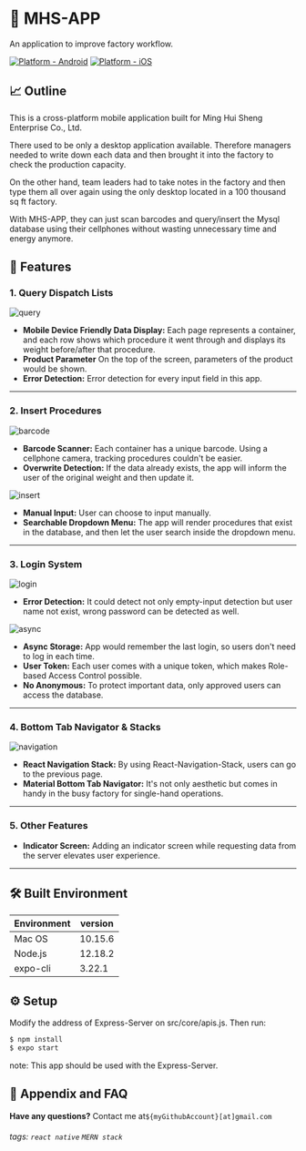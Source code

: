 # 🔩  MHS-APP

An application to improve factory workflow.

[![Platform - Android](https://img.shields.io/badge/platform-Android-3ddc84.svg?style=flat&logo=android)](https://www.android.com)
[![Platform - iOS](https://img.shields.io/badge/platform-iOS-000.svg?style=flat&logo=apple)](https://developer.apple.com/ios)

## 📈  Outline

This is a cross-platform mobile application built for Ming Hui Sheng Enterprise Co., Ltd.

There used to be only a desktop application available. Therefore managers needed to write down each data and then brought it into the factory to check the production capacity.

On the other hand, team leaders had to take notes in the factory and then type them all over again using the only desktop located in a 100 thousand sq ft factory.

With MHS-APP, they can just scan barcodes and query/insert the Mysql database using their cellphones without wasting unnecessary time and energy anymore.

## 📱  Features

### 1. Query Dispatch Lists

![query](./demos/queryDemo.gif)
* **Mobile Device Friendly Data Display:** Each page represents a container, and each row shows which procedure it went through and displays its weight before/after that procedure.
* **Product Parameter** On the top of the screen, parameters of the product would be shown.
* **Error Detection:** Error detection for every input field in this app.

---

### 2. Insert Procedures

![barcode](./demos/barcodeScanner.gif)
* **Barcode Scanner:** Each container has a unique barcode. Using a cellphone camera, tracking procedures couldn't be easier.
* **Overwrite Detection:** If the data already exists, the app will inform the user of the original weight and then update it.

![insert](./demos/insertDemo.gif)
* **Manual Input:** User can choose to input manually.
* **Searchable Dropdown Menu:** The app will render procedures that exist in the database, and then let the user search inside the dropdown menu.

---
### 3. Login System

![login](./demos/login.gif)
* **Error Detection:** It could detect not only empty-input detection but user name not exist, wrong password can be detected as well.

![async](./demos/loginAsyncStorage.gif)
* **Async Storage:** App would remember the last login, so users don't need to log in each time.
* **User Token:** Each user comes with a unique token, which makes Role-based Access Control possible.
* **No Anonymous:** To protect important data, only approved users can access the database.

---

### 4. Bottom Tab Navigator & Stacks

![navigation](./demos/navigation.gif)
* **React Navigation Stack:** By using React-Navigation-Stack, users can go to the previous page.
* **Material Bottom Tab Navigator:** It's not only aesthetic but comes in handy in the busy factory for single-hand operations.

---

### 5. Other Features

* **Indicator Screen:** Adding an indicator screen while requesting data from the server elevates user experience.

---

## 🛠  Built Environment

| Environment   | version | 
| ------------- | ------- |
| Mac OS        | 10.15.6 |
| Node.js       | 12.18.2 |
| expo-cli      | 3.22.1  |

## ⚙  Setup

Modify the address of Express-Server on src/core/apis.js.
Then run:
```bash 
$ npm install
$ expo start
```

note: This app should be used with the Express-Server.

## 🙋  Appendix and FAQ


**Have any questions?** Contact me at`${myGithubAccount}[at]gmail.com`


###### tags: `react native` `MERN stack`